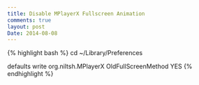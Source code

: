 ```yaml
---
title: Disable MPlayerX Fullscreen Animation
comments: true
layout: post
Date: 2014-08-08
---
```

{% highlight bash %}
cd ~/Library/Preferences
	
defaults write org.niltsh.MPlayerX OldFullScreenMethod YES
{% endhighlight %}



